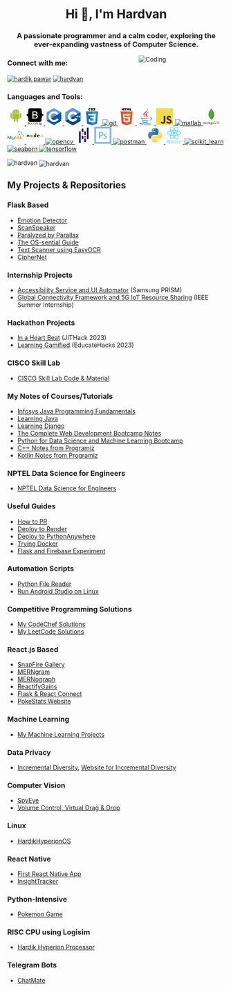 <h1 align="center">Hi 👋, I'm Hardvan</h1>
<h3 align="center">A passionate programmer and a calm coder, exploring the ever-expanding vastness of Computer Science.</h3>
<img align="right" alt="Coding" width="200" src="https://img.etimg.com/thumb/msid-84146083,width-1015,height-761,imgsize-638053,resizemode-8,quality-100/prime/technology-and-startups/booting-up-developer-economy-how-tech-startups-are-helping-coders-build-and-test-software-faster.jpg">

<h3 align="left">Connect with me:</h3>
<p align="left">
<a href="https://www.linkedin.com/in/hardik-pawar-21b47423a/" target="blank"><img align="center" src="https://raw.githubusercontent.com/rahuldkjain/github-profile-readme-generator/master/src/images/icons/Social/linked-in-alt.svg" alt="hardik pawar" height="30" width="40" /></a>
<a href="https://www.hackerrank.com/Hardvan" target="blank"><img align="center" src="https://raw.githubusercontent.com/rahuldkjain/github-profile-readme-generator/master/src/images/icons/Social/hackerrank.svg" alt="hardvan" height="30" width="40" /></a>
</p>

<h3 align="left">Languages and Tools:</h3>
<p align="left"> <a href="https://developer.android.com" target="_blank" rel="noreferrer"> <img src="https://raw.githubusercontent.com/devicons/devicon/master/icons/android/android-original-wordmark.svg" alt="android" width="40" height="40"/> </a> <a href="https://getbootstrap.com" target="_blank" rel="noreferrer"> <img src="https://raw.githubusercontent.com/devicons/devicon/master/icons/bootstrap/bootstrap-plain-wordmark.svg" alt="bootstrap" width="40" height="40"/> </a> <a href="https://www.cprogramming.com/" target="_blank" rel="noreferrer"> <img src="https://raw.githubusercontent.com/devicons/devicon/master/icons/c/c-original.svg" alt="c" width="40" height="40"/> </a> <a href="https://www.w3schools.com/cpp/" target="_blank" rel="noreferrer"> <img src="https://raw.githubusercontent.com/devicons/devicon/master/icons/cplusplus/cplusplus-original.svg" alt="cplusplus" width="40" height="40"/> </a> <a href="https://www.w3schools.com/css/" target="_blank" rel="noreferrer"> <img src="https://raw.githubusercontent.com/devicons/devicon/master/icons/css3/css3-original-wordmark.svg" alt="css3" width="40" height="40"/> </a> <a href="https://git-scm.com/" target="_blank" rel="noreferrer"> <img src="https://www.vectorlogo.zone/logos/git-scm/git-scm-icon.svg" alt="git" width="40" height="40"/> </a> <a href="https://www.w3.org/html/" target="_blank" rel="noreferrer"> <img src="https://raw.githubusercontent.com/devicons/devicon/master/icons/html5/html5-original-wordmark.svg" alt="html5" width="40" height="40"/> </a> <a href="https://www.java.com" target="_blank" rel="noreferrer"> <img src="https://raw.githubusercontent.com/devicons/devicon/master/icons/java/java-original.svg" alt="java" width="40" height="40"/> </a> <a href="https://developer.mozilla.org/en-US/docs/Web/JavaScript" target="_blank" rel="noreferrer"> <img src="https://raw.githubusercontent.com/devicons/devicon/master/icons/javascript/javascript-original.svg" alt="javascript" width="40" height="40"/> </a> <a href="https://www.mathworks.com/" target="_blank" rel="noreferrer"> <img src="https://upload.wikimedia.org/wikipedia/commons/2/21/Matlab_Logo.png" alt="matlab" width="40" height="40"/> </a> <a href="https://www.mongodb.com/" target="_blank" rel="noreferrer"> <img src="https://raw.githubusercontent.com/devicons/devicon/master/icons/mongodb/mongodb-original-wordmark.svg" alt="mongodb" width="40" height="40"/> </a> <a href="https://www.mysql.com/" target="_blank" rel="noreferrer"> <img src="https://raw.githubusercontent.com/devicons/devicon/master/icons/mysql/mysql-original-wordmark.svg" alt="mysql" width="40" height="40"/> </a> <a href="https://nodejs.org" target="_blank" rel="noreferrer"> <img src="https://raw.githubusercontent.com/devicons/devicon/master/icons/nodejs/nodejs-original-wordmark.svg" alt="nodejs" width="40" height="40"/> </a> <a href="https://opencv.org/" target="_blank" rel="noreferrer"> <img src="https://www.vectorlogo.zone/logos/opencv/opencv-icon.svg" alt="opencv" width="40" height="40"/> </a> <a href="https://pandas.pydata.org/" target="_blank" rel="noreferrer"> <img src="https://raw.githubusercontent.com/devicons/devicon/2ae2a900d2f041da66e950e4d48052658d850630/icons/pandas/pandas-original.svg" alt="pandas" width="40" height="40"/> </a> <a href="https://www.photoshop.com/en" target="_blank" rel="noreferrer"> <img src="https://raw.githubusercontent.com/devicons/devicon/master/icons/photoshop/photoshop-line.svg" alt="photoshop" width="40" height="40"/> </a> <a href="https://postman.com" target="_blank" rel="noreferrer"> <img src="https://www.vectorlogo.zone/logos/getpostman/getpostman-icon.svg" alt="postman" width="40" height="40"/> </a> <a href="https://www.python.org" target="_blank" rel="noreferrer"> <img src="https://raw.githubusercontent.com/devicons/devicon/master/icons/python/python-original.svg" alt="python" width="40" height="40"/> </a> <a href="https://reactjs.org/" target="_blank" rel="noreferrer"> <img src="https://raw.githubusercontent.com/devicons/devicon/master/icons/react/react-original-wordmark.svg" alt="react" width="40" height="40"/> </a> <a href="https://scikit-learn.org/" target="_blank" rel="noreferrer"> <img src="https://upload.wikimedia.org/wikipedia/commons/0/05/Scikit_learn_logo_small.svg" alt="scikit_learn" width="40" height="40"/> </a> <a href="https://seaborn.pydata.org/" target="_blank" rel="noreferrer"> <img src="https://seaborn.pydata.org/_images/logo-mark-lightbg.svg" alt="seaborn" width="40" height="40"/> </a> <a href="https://www.tensorflow.org" target="_blank" rel="noreferrer"> <img src="https://www.vectorlogo.zone/logos/tensorflow/tensorflow-icon.svg" alt="tensorflow" width="40" height="40"/> </a> </p>

<p style="margin-top: 15px;"><img align="left" src="https://github-readme-stats.vercel.app/api/top-langs?username=hardvan&show_icons=true&locale=en&layout=compact" alt="hardvan" /></p>
<p style="margin-top: 15px;">&nbsp;<img align="center" src="https://github-readme-stats.vercel.app/api?username=hardvan&show_icons=true&locale=en" alt="hardvan" /></p>

## My Projects & Repositories

### Flask Based

- [Emotion Detector](https://github.com/Hardvan/EmotionDetector)
- [ScanSpeaker](https://github.com/Hardvan/ScanSpeaker)
- [Paralyzed by Parallax](https://github.com/Hardvan/Paralyzed-by-Parallax)
- [The OS-sential Guide](https://github.com/Hardvan/The-OS-sential-Guide)
- [Text Scanner using EasyOCR](https://github.com/Hardvan/Text-Scanner-using-EasyOCR)
- [CipherNet](https://github.com/Hardvan/CipherNet)

### Internship Projects

- [Accessibility Service and UI Automator](https://github.com/Hardvan/Accessibility_services) (Samsung PRISM)
- [Global Connectivity Framework and 5G IoT Resource Sharing](https://github.com/Hardvan/Global-Connectivity-Framework-and-5G-IoT-Resource-Sharing) (IEEE Summer Internship)

### Hackathon Projects

- [In a Heart Beat](https://github.com/Hardvan/JITHack-v3) (JITHack 2023)
- [Learning Gamified](https://github.com/Hardvan/LearningGamified) (EducateHacks 2023)

### CISCO Skill Lab

- [CISCO Skill Lab Code & Material](https://github.com/Hardvan/CISCO-Skill-Lab)

### My Notes of Courses/Tutorials

- [Infosys Java Programming Fundamentals](https://github.com/Hardvan/Infosys-Java-Programming-Fundamentals)
- [Learning Java](https://github.com/Hardvan/Learning-Java)
- [Learning Django](https://github.com/Hardvan/Learning-Django)
- [The Complete Web Development Bootcamp Notes](https://github.com/Hardvan/web-dev-projects)
- [Python for Data Science and Machine Learning Bootcamp](https://github.com/Hardvan/ML-Data-Science-Udemy)
- [C++ Notes from Programiz](https://github.com/Hardvan/CPP-from-Programiz)
- [Kotlin Notes from Programiz](https://github.com/Hardvan/Kotlin-Programming-Programiz)

### NPTEL Data Science for Engineers

- [NPTEL Data Science for Engineers](https://github.com/Hardvan/NPTEL-Data-Science-for-Engineers)

### Useful Guides

- [How to PR](https://github.com/Hardvan/How-to-PR)
- [Deploy to Render](https://github.com/Hardvan/Deploy-to-Render)
- [Deploy to PythonAnywhere](https://github.com/Hardvan/Deploy-to-PythonAnywhere)
- [Trying Docker](https://github.com/Hardvan/Trying-Docker)
- [Flask and Firebase Experiment](https://github.com/Hardvan/Flask-and-Firebase-Experiment)

### Automation Scripts

- [Python File Reader](https://github.com/Hardvan/Python-File-Reader)
- [Run Android Studio on Linux](https://github.com/Hardvan/Automated-Script-to-run-Android-Studio-on-Linux)

### Competitive Programming Solutions

- [My CodeChef Solutions](https://github.com/Hardvan/My-CodeChef-Solutions)
- [My LeetCode Solutions](https://github.com/Hardvan/My-Leetcode-Solutions)

### React.js Based

- [SnapFire Gallery](https://github.com/Hardvan/SnapFire-Gallery)
- [MERNgram](https://github.com/Hardvan/MERNgram)
- [MERNograph](https://github.com/Hardvan/MERNograph)
- [ReactifyGains](https://github.com/Hardvan/ReactifyGains)
- [Flask & React Connect](https://github.com/Hardvan/Flask-React-Connect)
- [PokeStats Website](https://github.com/Hardvan/PokeStats-Website)

### Machine Learning

- [My Machine Learning Projects](https://github.com/Hardvan/My-Machine-Learning-Projects)

### Data Privacy

- [Incremental Diversity](https://github.com/Hardvan/Incremental-Diversity), [Website for Incremental Diversity](https://github.com/Hardvan/Website-Incremental-Diversity)

### Computer Vision

- [SpyEye](https://github.com/Hardvan/SpyEye)
- [Volume Control, Virtual Drag & Drop](https://github.com/Hardvan/Computer-Vision-Projects)

### Linux

- [HardikHyperionOS](https://github.com/Hardvan/HardikHyperionOS)

### React Native

- [First React Native App](https://github.com/Hardvan/First-React-Native-App)
- [InsightTracker](https://github.com/Hardvan/InsightTracker)

### Python-Intensive

- [Pokemon Game](https://github.com/Hardvan/Pokemon-Game)

### RISC CPU using Logisim

- [Hardik Hyperion Processor](https://github.com/Hardvan/CPU-Hack-2.0-Logisim)

### Telegram Bots

- [ChatMate](https://github.com/Hardvan/ChatMate)
